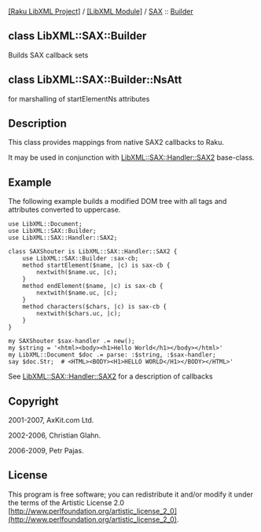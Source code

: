 [[Raku LibXML Project]](https://libxml-raku.github.io)
 / [[LibXML Module]](https://libxml-raku.github.io/LibXML-raku)
 / [SAX](https://libxml-raku.github.io/LibXML-raku/SAX)
 :: [Builder](https://libxml-raku.github.io/LibXML-raku/SAX/Builder)

class LibXML::SAX::Builder
--------------------------

Builds SAX callback sets

class LibXML::SAX::Builder::NsAtt
---------------------------------

for marshalling of startElementNs attributes

Description
-----------

This class provides mappings from native SAX2 callbacks to Raku.

It may be used in conjunction with [LibXML::SAX::Handler::SAX2](https://libxml-raku.github.io/LibXML-raku/SAX/Handler/SAX2) base-class.

Example
-------

The following example builds a modified DOM tree with all tags and attributes converted to uppercase.

    use LibXML::Document;
    use LibXML::SAX::Builder;
    use LibXML::SAX::Handler::SAX2;

    class SAXShouter is LibXML::SAX::Handler::SAX2 {
        use LibXML::SAX::Builder :sax-cb;
        method startElement($name, |c) is sax-cb {
            nextwith($name.uc, |c);
        }
        method endElement($name, |c) is sax-cb {
            nextwith($name.uc, |c);
        }
        method characters($chars, |c) is sax-cb {
            nextwith($chars.uc, |c);
        }
    }

    my SAXShouter $sax-handler .= new();
    my $string = '<html><body><h1>Hello World</h1></body></html>'
    my LibXML::Document $doc .= parse: :$string, :$sax-handler;
    say $doc.Str;  # <HTML><BODY><H1>HELLO WORLD</H1></BODY></HTML>'

See [LibXML::SAX::Handler::SAX2](https://libxml-raku.github.io/LibXML-raku/SAX/Handler/SAX2) for a description of callbacks

Copyright
---------

2001-2007, AxKit.com Ltd.

2002-2006, Christian Glahn.

2006-2009, Petr Pajas.

License
-------

This program is free software; you can redistribute it and/or modify it under the terms of the Artistic License 2.0 [http://www.perlfoundation.org/artistic_license_2_0](http://www.perlfoundation.org/artistic_license_2_0).


